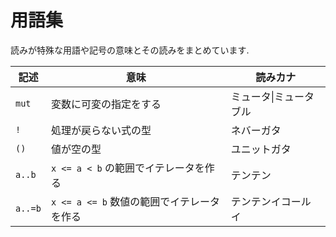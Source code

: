 # 用語集

読みが特殊な用語や記号の意味とその読みをまとめています.

| 記述    | 意味                                       | 読みカナ               |
| ------- | ------------------------------------------ | ---------------------- |
| `mut`   | 変数に可変の指定をする                     | ミュータ\|ミュータブル |
| `!`     | 処理が戻らない式の型                       | ネバーガタ             |
| `()`    | 値が空の型                                 | ユニットガタ           |
| `a..b`  | `x <= a < b` の範囲でイテレータを作る      | テンテン               |
| `a..=b` | `x <= a <= b` 数値の範囲でイテレータを作る | テンテンイコールイ     |
